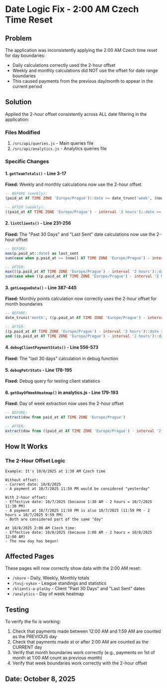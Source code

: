 # Date Logic Fix - 2:00 AM Czech Time Reset

## Problem
The application was inconsistently applying the 2:00 AM Czech time reset for day boundaries:
- Daily calculations correctly used the 2-hour offset
- Weekly and monthly calculations did NOT use the offset for date range boundaries
- This caused payments from the previous day/month to appear in the current period

## Solution
Applied the 2-hour offset consistently across ALL date filtering in the application:

### Files Modified
1. `/src/api/queries.js` - Main queries file
2. `/src/api/analytics.js` - Analytics queries file

### Specific Changes

#### 1. `getTeamTotals()` - Line 3-17
**Fixed:** Weekly and monthly calculations now use the 2-hour offset
```sql
-- BEFORE (weekly):
(paid_at AT TIME ZONE 'Europe/Prague')::date >= date_trunc('week', (now() AT TIME ZONE 'Europe/Prague')::date)

-- AFTER (weekly):
((paid_at AT TIME ZONE 'Europe/Prague') - interval '2 hours')::date >= date_trunc('week', ((now() AT TIME ZONE 'Europe/Prague') - interval '2 hours')::date)
```

#### 2. `listClients()` - Line 231-256
**Fixed:** The "Past 30 Days" and "Last Sent" date calculations now use the 2-hour offset
```sql
-- BEFORE:
max(p.paid_at::date) as last_sent
sum(case when p.paid_at >= (now() AT TIME ZONE 'Europe/Prague') - interval '29 days' ...

-- AFTER:
max(((p.paid_at AT TIME ZONE 'Europe/Prague') - interval '2 hours')::date) as last_sent
sum(case when ((p.paid_at AT TIME ZONE 'Europe/Prague') - interval '2 hours')::date >= (((now() AT TIME ZONE 'Europe/Prague') - interval '2 hours')::date - interval '29 days') ...
```

#### 3. `getLeagueData()` - Line 387-445
**Fixed:** Monthly points calculation now correctly uses the 2-hour offset for month boundaries
```sql
-- BEFORE:
date_trunc('month', ((p.paid_at AT TIME ZONE 'Europe/Prague') - interval '2 hours')::date) = date_trunc('month', ((now() AT TIME ZONE 'Europe/Prague') - interval '2 hours')::date)

-- AFTER:
((p.paid_at AT TIME ZONE 'Europe/Prague') - interval '2 hours')::date >= date_trunc('month', ((now() AT TIME ZONE 'Europe/Prague') - interval '2 hours')::date)
and ((p.paid_at AT TIME ZONE 'Europe/Prague') - interval '2 hours')::date < date_trunc('month', ((now() AT TIME ZONE 'Europe/Prague') - interval '2 hours')::date) + interval '1 month'
```

#### 4. `debugClientPaymentStats()` - Line 556-573
**Fixed:** The "last 30 days" calculation in debug function

#### 5. `debugPetrStats` - Line 178-195
**Fixed:** Debug query for testing client statistics

#### 6. `getDayOfWeekHeatmap()` in analytics.js - Line 179-193
**Fixed:** Day of week extraction now uses the 2-hour offset
```sql
-- BEFORE:
extract(dow from paid_at AT TIME ZONE 'Europe/Prague')

-- AFTER:
extract(dow from ((paid_at AT TIME ZONE 'Europe/Prague') - interval '2 hours')::timestamp)
```

## How It Works

### The 2-Hour Offset Logic
```
Example: It's 10/8/2025 at 1:30 AM Czech time

Without offset:
- Current date: 10/8/2025
- A payment at 10/7/2025 11:59 PM would be considered "yesterday"

With 2-hour offset:
- Effective date: 10/7/2025 (because 1:30 AM - 2 hours = 10/7/2025 11:30 PM)
- A payment at 10/7/2025 11:59 PM is also 10/7/2025 (11:59 PM - 2 hours = 10/7/2025 9:59 PM)
- Both are considered part of the same "day"

At 10/8/2025 2:00 AM Czech time:
- Effective date: 10/8/2025 (because 2:00 AM - 2 hours = 10/8/2025 12:00 AM)
- The new day has begun!
```

## Affected Pages
These pages will now correctly show data with the 2:00 AM reset:
- `/skore` - Daily, Weekly, Monthly totals
- `/tvuj-vykon` - League standings and statistics
- `/klienti-a-platby` - Client "Past 30 Days" and "Last Sent" dates
- `/analytics` - Day of week heatmap

## Testing
To verify the fix is working:
1. Check that payments made between 12:00 AM and 1:59 AM are counted as the PREVIOUS day
2. Check that payments made at or after 2:00 AM are counted as the CURRENT day
3. Verify that month boundaries work correctly (e.g., payments on 1st of month at 1:00 AM count as previous month)
4. Verify that week boundaries work correctly with the 2-hour offset

## Date: October 8, 2025

